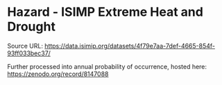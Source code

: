 # Hazard - ISIMP Extreme Heat and Drought

Source URL: https://data.isimip.org/datasets/4f79e7aa-7def-4665-854f-93ff033bec37/

Further processed into annual probability of occurrence, hosted here: https://zenodo.org/record/8147088

